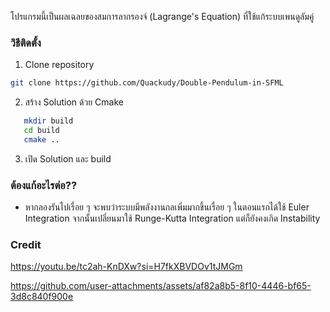 
โปรแกรมนี้เป็นผลเฉลยของสมการลากรองจ์ (Lagrange's Equation) ที่ใช้แก้ระบบเพนดูลัมคู่

### วิธีติดตั้ง
 1. Clone repository 
```bash
git clone https://github.com/Quackudy/Double-Pendulum-in-SFML
```
2. สร้าง Solution ด้วย Cmake
```bash
   mkdir build
   cd build
   cmake ..
```
3. เปิด Solution และ build


### ต้องแก้อะไรต่อ??
  - หากลองรันไปเรื่อย ๆ จะพบว่าระบบมีพลังงานกลเพิ่มมากขึ้นเรื่อย ๆ ในตอนแรกได้ใช้ Euler Integration จากนั้นเปลี่ยนมาใช้ Runge-Kutta Integration แต่ก็ยังคงเกิด Instability

### Credit
https://youtu.be/tc2ah-KnDXw?si=H7fkXBVDOv1tJMGm



https://github.com/user-attachments/assets/af82a8b5-8f10-4446-bf65-3d8c840f900e
